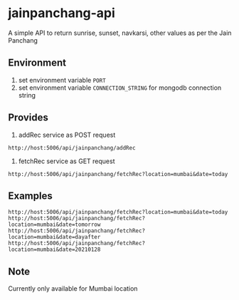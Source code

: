 # jainpanchang-api
A simple API to return sunrise, sunset, navkarsi, other values as per the Jain Panchang

## Environment
1. set environment variable `PORT` 
1. set environment variable `CONNECTION_STRING` for mongodb connection string

## Provides

1. addRec service as POST request
```
http://host:5006/api/jainpanchang/addRec
```
1. fetchRec service as GET request
```
http://host:5006/api/jainpanchang/fetchRec?location=mumbai&date=today
```

## Examples
```
http://host:5006/api/jainpanchang/fetchRec?location=mumbai&date=today
http://host:5006/api/jainpanchang/fetchRec?location=mumbai&date=tomorrow
http://host:5006/api/jainpanchang/fetchRec?location=mumbai&date=dayafter
http://host:5006/api/jainpanchang/fetchRec?location=mumbai&date=20210128
```

## Note
Currently only available for Mumbai location
